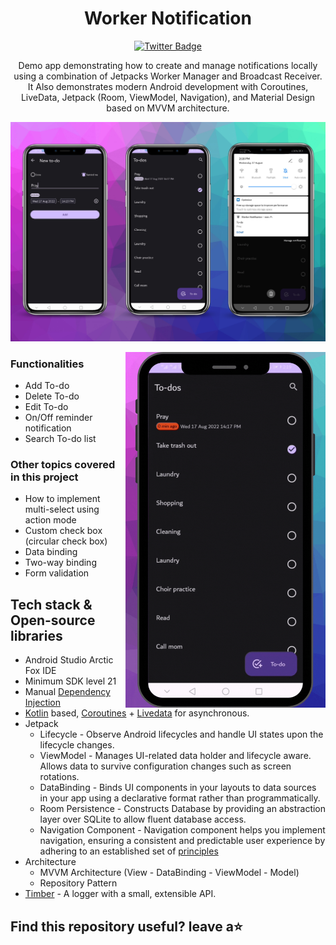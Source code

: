 <h1 align="center">Worker Notification</h1>

<div id="badges" align="center">
  <a href="https://twitter.com/ayiaware">
    <img src="https://img.shields.io/badge/Twitter-blue?style=for-the-badge&logo=twitter&logoColor=white" alt="Twitter Badge"/>
  </a>
</div>

<p align="center">  
Demo app demonstrating how to create and manage notifications locally using a combination of Jetpacks Worker Manager and Broadcast Receiver. It Also demonstrates modern Android development with Coroutines, LiveData, Jetpack (Room, ViewModel, Navigation), and Material Design based on MVVM architecture.
</p>

<p align="center">
<img src="/previews/screenshot.png"/>
</p>

<img src="/previews/gif.gif" align="right" width="320"/>

### Functionalities
- Add To-do
- Delete To-do
- Edit To-do
- On/Off reminder notification
- Search To-do list

### Other topics covered in this project
- How to implement multi-select using action mode
- Custom check box (circular check box)
- Data binding
- Two-way binding
- Form validation

## Tech stack & Open-source libraries
- Android Studio Arctic Fox IDE
- Minimum SDK level 21
- Manual [Dependency Injection](https://developer.android.com/training/dependency-injection)
- [Kotlin](https://kotlinlang.org/) based, [Coroutines](https://github.com/Kotlin/kotlinx.coroutines) + [Livedata](https://developer.android.com/topic/libraries/architecture/livedata) for asynchronous.
- Jetpack
  - Lifecycle - Observe Android lifecycles and handle UI states upon the lifecycle changes.
  - ViewModel - Manages UI-related data holder and lifecycle aware. Allows data to survive configuration changes such as screen rotations.
  - DataBinding - Binds UI components in your layouts to data sources in your app using a declarative format rather than programmatically.
  - Room Persistence - Constructs Database by providing an abstraction layer over SQLite to allow fluent database access.
  - Navigation Component - Navigation component helps you implement navigation, ensuring a consistent and predictable user experience by adhering to an established set of [principles](https://developer.android.com/guide/navigation/navigation-principles)
- Architecture
  - MVVM Architecture (View - DataBinding - ViewModel - Model)
  - Repository Pattern
- [Timber](https://github.com/JakeWharton/timber) - A logger with a small, extensible API.


## Find this repository useful? leave a⭐
 
